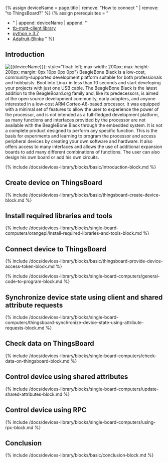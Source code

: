 {% assign deviceName = page.title | remove: "How to connect " | remove: "to ThingsBoard?" %}
{% assign prerequisites = "
- " | append: deviceName | append: "
- [tb-mqtt-client library](https://pypi.org/project/tb-mqtt-client/)
- [python ≥ 3.7](https://www.python.org/)
- [Adafruit-Blinka](https://pypi.org/project/Adafruit-Blinka/) "
 %}

## Introduction
![{{deviceName}}](/images/devices-library/{{page.deviceImageFileName}}){: style="float: left; max-width: 200px; max-height: 200px; margin: 0px 10px 0px 0px"}
BeagleBone Black is a low-cost, community-supported development platform suitable for both professionals and hobbyists. 
Boot into Linux in less than 10 seconds and start developing your projects with just one USB cable.
The BeagleBone Black is the latest addition to the BeagleBoard.org family and, like its predecessors, is aimed at the 
open source development community, early adopters, and anyone interested in a low-cost ARM Cortex-A8-based processor. 
It was equipped with a minimal set of features to allow the user to experience the power of the processor, and is not 
intended as a full-fledged development platform, as many functions and interfaces provided by the processor are not 
available with the BeagleBone Black through the embedded system. It is not a complete product designed to perform any 
specific function. This is the basis for experiments and learning to program the processor and access peripheral devices 
by creating your own software and hardware. It also offers access to many interfaces and allows the use of additional 
expansion boards to add many different combinations of functions. The user can also design his own board or add his own 
circuits.

{% include /docs/devices-library/blocks/basic/introduction-block.md %}

## Create device on ThingsBoard

{% include /docs/devices-library/blocks/basic/thingsboard-create-device-block.md %}

## Install required libraries and tools

{% include /docs/devices-library/blocks/single-board-computers/orangepi/install-required-libraries-and-tools-block.md %}

## Connect device to ThingsBoard

{% include /docs/devices-library/blocks/basic/thingsboard-provide-device-access-token-block.md %}

{% include /docs/devices-library/blocks/single-board-computers/general-code-to-program-block.md %}

## Synchronize device state using client and shared attribute requests

{% include /docs/devices-library/blocks/single-board-computers/thingsboard-synchronize-device-state-using-attribute-requests-block.md %}

## Check data on ThingsBoard

{% include /docs/devices-library/blocks/single-board-computers/check-data-on-thingsboard-block.md %}

## Control device using shared attributes

{% include /docs/devices-library/blocks/single-board-computers/update-shared-attributes-block.md %}

## Control device using RPC

{% include /docs/devices-library/blocks/single-board-computers/using-rpc-block.md %}

## Conclusion

{% include /docs/devices-library/blocks/basic/conclusion-block.md %}
